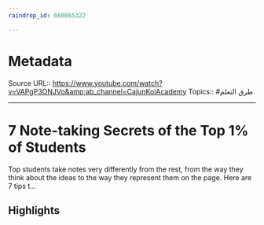 ```yaml
---
raindrop_id: 660865322

---
```


# Metadata
Source URL:: https://www.youtube.com/watch?v=VAPgP3ONJVo&amp;ab_channel=CajunKoiAcademy
Topics:: #طرق التعلم

---
# 7 Note-taking Secrets of the Top 1% of Students

Top students take notes very differently from the rest, from the way they think about the ideas to the way they represent them on the page. Here are 7 tips t...

## Highlights
